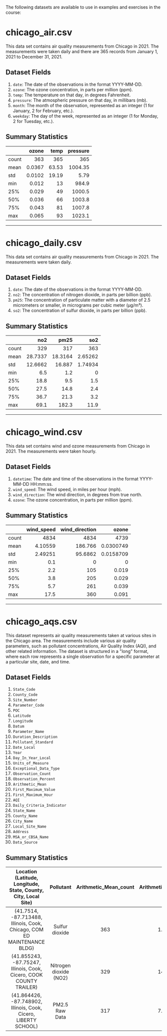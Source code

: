 The following datasets are available to use in examples and exercises in the course:

# chicago_air.csv

This data set contains air quality measurements from Chicago in 2021. The measurements were taken daily and there are 365 records from
January 1, 2021 to December 31, 2021.

## Dataset Fields

1. `date`: The date of the observations in the format YYYY-MM-DD.
2. `ozone`: The ozone concentration, in parts per million (ppm).
3. `temp`: The temperature on that day, in degrees Fahrenheit.
4. `pressure`: The atmospheric pressure on that day, in millibars (mb).
5. `month`: The month of the observation, represented as an integer (1 for January, 2 for February, etc.).
6. `weekday`: The day of the week, represented as an integer (1 for Monday, 2 for Tuesday, etc.).

## Summary Statistics

|       |     ozone |    temp |   pressure | 
|:------|----------:|--------:|-----------:|
| count |     363   |    365  |      365   |
| mean  |   0.0367  |   63.53 |   1004.35  |
| std   |   0.0102  |   19.19 |      5.79  |
| min   |   0.012   |   13    |    984.9   |
| 25%   |   0.029   |   49    |   1000.5   |
| 50%   |   0.036   |   66    |   1003.8   |
| 75%   |   0.043   |   81    |   1007.8   |
| max   |   0.065   |   93    |   1023.1   |

--- 

# chicago_daily.csv

This data set contains air quality measurements from Chicago in 2021. The measurements were taken daily.

## Dataset Fields

1. `date`: The date of the observations in the format YYYY-MM-DD.
2. `no2`: The concentration of nitrogen dioxide, in parts per billion (ppb).
3. `pm25`: The concentration of particulate matter with a diameter of 2.5 micrometers or smaller, in micrograms per cubic meter (µg/m³).
4. `so2`: The concentration of sulfur dioxide, in parts per billion (ppb).

## Summary Statistics

|       |      no2 |     pm25 |       so2 |
|:------|---------:|---------:|----------:|
| count | 329      | 317      | 363       |
| mean  |  28.7337 |  18.3164 |   2.65262 |
| std   |  12.6662 |  16.887  |   1.74934 |
| min   |   6.5    |   1.2    |   0       |
| 25%   |  18.8    |   9.5    |   1.5     |
| 50%   |  27.5    |  14.8    |   2.4     |
| 75%   |  36.7    |  21.3    |   3.2     |
| max   |  69.1    | 182.3    |  11.9     |

---

# chicago_wind.csv

This data set contains wind and ozone measurements from Chicago in 2021. The measurements were taken hourly.

## Dataset Fields

1. `datetime`: The date and time of the observations in the format YYYY-MM-DD HH:mm:ss.
2. `wind_speed`: The wind speed, in miles per hour (mph).
3. `wind_direction`: The wind direction, in degrees from true north.
4. `ozone`: The ozone concentration, in parts per million (ppm).

## Summary Statistics

|       |   wind_speed |   wind_direction |        ozone |
|:------|-------------:|-----------------:|-------------:|
| count |   4834       |        4834      | 4739         |
| mean  |      4.10559 |         186.766  |    0.0300749 |
| std   |      2.49251 |          95.6862 |    0.0158709 |
| min   |      0.1     |           0      |    0         |
| 25%   |      2.2     |         105      |    0.019     |
| 50%   |      3.8     |         205      |    0.029     |
| 75%   |      5.7     |         261      |    0.039     |
| max   |     17.5     |         360      |    0.091     |

---

# chicago_aqs.csv

This dataset represents air quality measurements taken at various sites in the Chicago area. The measurements include various air quality parameters, such as pollutant concentrations, Air Quality Index (AQI), and other related information. The dataset is structured in a "long" format, where each row represents a single observation for a specific parameter at a particular site, date, and time.

## Dataset Fields

1. `State_Code`
2. `County_Code`
3. `Site_Number`
4. `Parameter_Code`
5. `POC`
6. `Latitude`
7. `Longitude`
8. `Datum`
9. `Parameter_Name`
10. `Duration_Description`
11. `Pollutant_Standard`
12. `Date_Local`
13. `Year`
14. `Day_In_Year_Local`
15. `Units_of_Measure`
16. `Exceptional_Data_Type`
17. `Observation_Count`
18. `Observation_Percent`
19. `Arithmetic_Mean`
20. `First_Maximum_Value`
21. `First_Maximum_Hour`
22. `AQI`
23. `Daily_Criteria_Indicator`
24. `State_Name`
25. `County_Name`
26. `City_Name`
27. `Local_Site_Name`
28. `Address`
29. `MSA_or_CBSA_Name`
30. `Data_Source`

## Summary Statistics

| Location (Latitude, Longitude, State, County, City, Local Site) | Pollutant | Arithmetic_Mean_count | Arithmetic_Mean_mean | Arithmetic_Mean_std | Arithmetic_Mean_min | Arithmetic_Mean_25% | Arithmetic_Mean_50% | Arithmetic_Mean_75% | Arithmetic_Mean_max | First_Maximum_Value_count | First_Maximum_Value_mean | First_Maximum_Value_std | First_Maximum_Value_min | First_Maximum_Value_25% | First_Maximum_Value_50% | First_Maximum_Value_75% | First_Maximum_Value_max |
|:--------------------------------------------------------------:|:---------:|:---------------------:|:--------------------:|:-------------------:|:-------------------:|:-------------------:|:-------------------:|:-------------------:|:-------------------:|:-------------------------:|:------------------------:|:-----------------------:|:-----------------------:|:-----------------------:|:-----------------------:|:-----------------------:|:-----------------------:|
| (41.7514, -87.713488, Illinois, Cook, Chicago, COM ED MAINTENANCE BLDG) | Sulfur dioxide | 363 | 1.59937 | 0.801869 | -0.079167 | 0.84375 | 1.81667 | 2.24375 | 3.72083 | 363 | 2.65262 | 1.74934 | 0 | 1.5 | 2.4 | 3.2 | 11.9 |
| (41.855243, -87.75247, Illinois, Cook, Cicero, COOK COUNTY TRAILER) | Nitrogen dioxide (NO2) | 329 | 14.7969 | 6.86124 | 4.1375 | 9.7375 | 13.9182 | 18.0167 | 40.8375 | 329 | 28.7337 | 12.6662 | 6.5 | 18.8 | 27.5 | 36.7 | 69.1 |
| (41.864426, -87.748902, Illinois, Cook, Cicero, LIBERTY SCHOOL) | PM2.5 Raw Data | 317 | 7.31678 | 5.65392 | -1.53809 | 3.725 | 6.59583 | 9.68333 | 32.6708 | 317 | 18.3164 | 16.887 | 1.2 | 9.5 | 14.8 | 21.3 | 182.3 |

